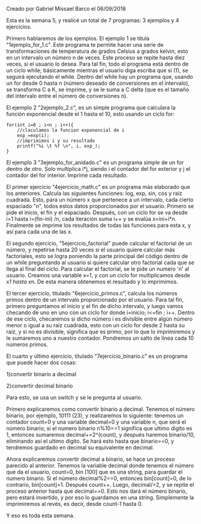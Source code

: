 Creado por Gabriel Missael Barco el 06/09/2018

Esta es la semana 5, y realicé un total de 7 programas: 3 ejemplos y 4 ejercicios.

Primero hablaremos de los ejemplos. El ejemplo 1 se titula "1ejemplo_for_1.c". Este programa te permite hacer una serie de transformaciones de temperatura de grados Celsius a grados kelvin, esto en un intervalo un número n de veces. Este proceso se repite hasta diez veces, si el usuario lo desea. Para tal fin, todo el programa está dentro de un ciclo while; básicamente mientras el usuario diga escriba que si (1), se seguirá ejecutando el while. Dentro del while hay un programa que, usando un for desde 0 hasta n (número deseado de conversiones en el intervalo), se transforma C a K, se imprime, y se le suma a C delta (que es el tamaño del intervalo entre el número de conversiones n).

El ejemplo 2 "2ejemplo_2.c", es un simple programa que calculara la función exponencial desde el 1 hasta el 10, esto usando un ciclo for:

	for(int i=0 ; i<n ; i++){
		//claculamos la funcion exponencial de i		
		exp_=exp(i);
		//imprimimos i y su resultado
		printf("%i \t %f \n", i, exp_);	
	}

El ejemplo 3 "3ejemplo_for_anidado.c" es un programa simple de un for dentro de otro. Solo multiplica i*j, siendo i el contador del for exterior y j el contador del for interior. Imprime cada resultado.

El primer ejercicio "4ejercicio_math.c" es un programa más elaborado que los anteriores. Calcula las siguientes funciones: log, exp, sin, cos y raíz cuadrada. Esto, para un número x que pertenece a un intervalo, cada cierto espaciado "n", todos estos datos proporcionados por el usuario. Primero se pide el inicio, el fin y el espaciado. Después, con un ciclo for se va desde i=1 hasta i=(fin-ini) /n, cada iteración suma i++ y se evalúa x=ini+i*n. Finalmente se imprime los resultados de todas las funciones para esta x, y así para cada una de las x.

El segundo ejercicio, "5ejercicio_factorial" puede calcular el factorial de un número, y repetirse hasta 20 veces si el usuario quiere calcular más factoriales, esto se logra poniendo la parte principal del código dentro de un while preguntando al usuario si quiere calcular otro factorial cada que se llega al final del ciclo. Para calcular el factorial, se le pide un numero 'n' al usuario. Creamos una variable x=1, y con un ciclo for multiplicamos desde x*1 hasta x*n. De esta manera obtenemos el resultado y lo imprimimos.

El tercer ejercicio, titulado "6ejercicio_primos.c", calcula los números primos dentro de un intervalo proporcionado por el usuario. Para tal fin, primero preguntamos el inicio y el fin de dicho intervalo, y luego vamos checando de uno en uno con un ciclo for donde i=inicio; i<=fin ; i++. Dentro de ese ciclo, checaremos si dicho número i es divisible entre algún número menor o igual a su raíz cuadrada, esto con un ciclo for desde 2 hasta su raíz, y si no es divisible, significa que es primo, por lo que lo imprimiremos y le sumaremos uno a nuestro contador. Pondremos un salto de línea cada 10 números primos.

El cuarto y último ejercicio, titulado "7ejercicio_binario.c" es un programa que puede hacer dos cosas:

1)convertir binario a decimal

2)convertir decimal binario

Para esto, se usa un switch y se le pregunta al usuario. 

Primero explicaremos como convertir binario a decimal. Tenemos el número binario, por ejemplo, 10111 (23), y realizaremos lo siguiente: tenemos un contador count=0 y una variable decimal=0 y una variable n, que será el número binario; si el numero binario n%10==1 significa que ultimo digito es 1, entonces sumaremos decimal+=2^(count), y después haremos binario/10, eliminando así el ultimo digito. Se hará esto hasta que binario==0, y tendremos guardado en decimal su equivalente en decimal. 

Ahora explicaremos convertir decimal a binario, se hace un proceso parecido al anterior. Tenemos la variable decimal donde tenemos el número que da el usuario, count=0, bin [100] que es una string, para guardar el numero binario. Si el número decimal%2==0, entonces bin[count]=0, de lo contrario, bin[count]=1. Después count++. Luego, decimal/=2, y se repite el proceso anterior hasta que decimal==0. Esto nos dará el número binario, pero estará invertido, y por eso lo guardamos en una string. Simplemente la imprimiremos al revés, es decir, desde count-1 hasta 0.

 Y eso es toda esta semana.

